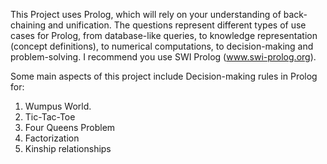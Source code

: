 This Project uses Prolog, which will rely on your understanding of back-chaining and unification. The questions represent different types of use
cases for Prolog, from database-like queries, to knowledge representation (concept definitions), to numerical computations, to decision-making and problem-solving.
I recommend you use SWI Prolog (www.swi-prolog.org). 

Some main aspects of this project include Decision-making rules in Prolog for:
 1. Wumpus World. 
 2. Tic-Tac-Toe
 3. Four Queens Problem
 4. Factorization
 5. Kinship relationships
 
